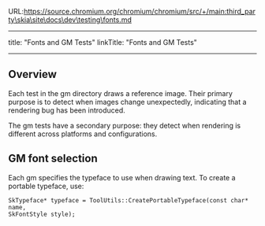URL:https://source.chromium.org/chromium/chromium/src/+/main:third_party\skia\site\docs\dev\testing\fonts.md

---
title: "Fonts and GM Tests"
linkTitle: "Fonts and GM Tests"

---


Overview
--------

Each test in the gm directory draws a reference image. Their primary purpose is
to detect when images change unexpectedly, indicating that a rendering bug has
been introduced.

The gm tests have a secondary purpose: they detect when rendering is different
across platforms and configurations.

GM font selection
-----------------

Each gm specifies the typeface to use when drawing text. To create a portable
typeface, use:

~~~~
SkTypeface* typeface = ToolUtils::CreatePortableTypeface(const char* name,
SkFontStyle style);
~~~~

